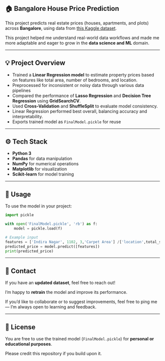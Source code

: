 ## 🏠 Bangalore House Price Prediction

This project predicts real estate prices (houses, apartments, and plots) across **Bangalore**, using data from [this Kaggle dataset](https://www.kaggle.com/datasets/sumanbera19/bengaluru-house-price-dataset).

This project helped me understand real-world data workflows and made me more adaptable and eager to grow in the **data science and ML** domain.

---

## 💡 Project Overview

* Trained a **Linear Regression model** to estimate property prices based on features like total area, number of bedrooms, and location.
* Preprocessed for inconsistent or noisy data through various data pipelines
* Compared the performance of **Lasso Regression** and **Decision Tree Regression** using **GridSearchCV**.
* Used **Cross-Validation** and **ShuffleSplit** to evaluate model consistency.
* Linear Regression performed best overall, balancing accuracy and interpretability.
* Exports trained model as `FinalModel.pickle` for reuse

---

## ⚙️ Tech Stack

* **Python 3**
* **Pandas** for data manipulation
* **NumPy** for numerical operations
* **Matplotlib** for visualization
* **Scikit-learn** for model training

---

## 🚀 Usage

To use the model in your project:

```python
import pickle

with open('FinalModel.pickle', 'rb') as f:
    model = pickle.load(f)

# Example input
features = ['Indira Nagar', 1102, 3,'Carpet Area'] /['location',total_sqft, bhk, 'Build Type']
predicted_price = model.predict([features])
print(predicted_price)
```
---

## 📩 Contact

If you have an **updated dataset**, feel free to reach out!

I’m happy to **retrain** the model and improve its performance.

If you’d like to collaborate or to suggest improvements, feel free to ping me — I’m always open to learning and feedback.

---

## 🪪 License

You are free to use the trained model (`FinalModel.pickle`) for **personal or educational purposes**.

Please credit this repository if you build upon it.

